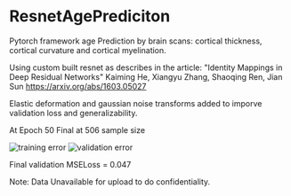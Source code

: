 # ResnetAgePrediciton
Pytorch framework age Prediction by brain scans: cortical thickness, cortical curvature and cortical myelination. 

Using custom built resnet as describes in the article:
"Identity Mappings in Deep Residual Networks"
Kaiming He, Xiangyu Zhang, Shaoqing Ren, Jian Sun
https://arxiv.org/abs/1603.05027

Elastic deformation and gaussian noise transforms added to imporve validation loss and generalizability. 

At Epoch 50 Final 
at 506 sample size

![training error](https://user-images.githubusercontent.com/43177212/114280841-21711200-9a33-11eb-9599-d8fbbf0e443b.png)
![validation error](https://user-images.githubusercontent.com/43177212/114280844-22a23f00-9a33-11eb-9b61-a10022336b8e.png)

Final validation MSELoss = 0.047

Note: Data Unavailable for upload to do confidentiality. 
